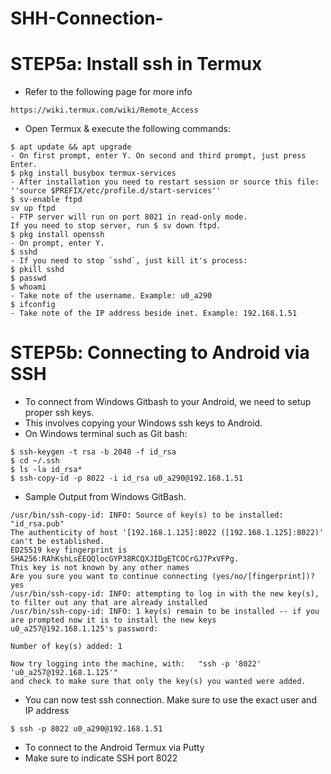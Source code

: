# SHH-Connection-

# STEP5a: Install ssh in Termux
- Refer to the following page for more info
```
https://wiki.termux.com/wiki/Remote_Access
```
- Open Termux & execute the following commands:
```
$ apt update && apt upgrade
- On first prompt, enter Y. On second and third prompt, just press Enter.
$ pkg install busybox termux-services
- After installation you need to restart session or source this file:
''source $PREFIX/etc/profile.d/start-services''
$ sv-enable ftpd
sv up ftpd
- FTP server will run on port 8021 in read-only mode.
If you need to stop server, run $ sv down ftpd.
$ pkg install openssh
- On prompt, enter Y.
$ sshd
- If you need to stop `sshd`, just kill it's process:
$ pkill sshd
$ passwd
$ whoami
- Take note of the username. Example: u0_a290
$ ifconfig
- Take note of the IP address beside inet. Example: 192.168.1.51
```

# STEP5b: Connecting to Android via SSH
- To connect from Windows Gitbash to your Android, we need to setup proper ssh keys.
- This involves copying your Windows ssh keys to Android.
- On Windows terminal such as Git bash:
```
$ ssh-keygen -t rsa -b 2048 -f id_rsa
$ cd ~/.ssh
$ ls -la id_rsa*
$ ssh-copy-id -p 8022 -i id_rsa u0_a290@192.168.1.51
```

- Sample Output from Windows GitBash.
```
/usr/bin/ssh-copy-id: INFO: Source of key(s) to be installed: "id_rsa.pub"
The authenticity of host '[192.168.1.125]:8022 ([192.168.1.125]:8022)' can't be established.
ED25519 key fingerprint is SHA256:RAhKshLsEEQQlocGYP38RCQXJIDgETCOCrGJ7PxVFPg.
This key is not known by any other names
Are you sure you want to continue connecting (yes/no/[fingerprint])? yes
/usr/bin/ssh-copy-id: INFO: attempting to log in with the new key(s), to filter out any that are already installed
/usr/bin/ssh-copy-id: INFO: 1 key(s) remain to be installed -- if you are prompted now it is to install the new keys
u0_a257@192.168.1.125's password:

Number of key(s) added: 1

Now try logging into the machine, with:   "ssh -p '8022' 'u0_a257@192.168.1.125'"
and check to make sure that only the key(s) you wanted were added.
```

- You can now test ssh connection. Make sure to use the exact user and IP address
```
$ ssh -p 8022 u0_a290@192.168.1.51
```

- To connect to the Android Termux via Putty
- Make sure to indicate SSH port 8022
